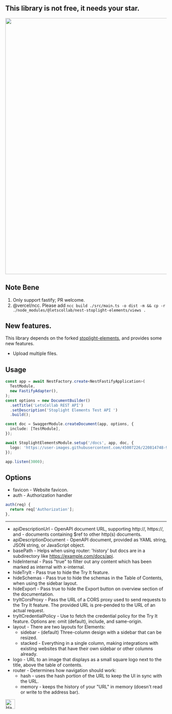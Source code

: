 ## This library is not free, it needs your star.

<img width="800" src="https://user-images.githubusercontent.com/45007226/226185397-b8be4abb-18e9-450d-94cf-31f443091f0a.png"/>

## Note Bene

1. Only support fastify; PR welcome.
2. @vercel/ncc. Please add `ncc build ./src/main.ts -o dist -m && cp -r ./node_modules/@letscollab/nest-stoplight-elements/views .`

## New features.

This library depends on the forked [stoplight-elements](https://github.com/Nawbc/elements), and provides some new features.

- Upload multiple files.

## Usage

```ts
const app = await NestFactory.create<NestFastifyApplication>(
  TestModule,
  new FastifyAdapter(),
);
const options = new DocumentBuilder()
  .setTitle('LetsCollab REST API')
  .setDescription('Stoplight Elements Test API ')
  .build();

const doc = SwaggerModule.createDocument(app, options, {
  include: [TestModule],
});

await StoplightElementsModule.setup('/docs', app, doc, {
  logo: 'https://user-images.githubusercontent.com/45007226/220814748-96ec88ec-673d-4d38-abae-dce7d7c6695f.png',
});

app.listen(3000);
```

## Options

- favicon - Website favicon.
- auth - Authorization handler

```ts
auth(req) {
  return req['Authorization'];
},
```

---

- apiDescriptionUrl - OpenAPI document URL, supporting http://, https://, and - documents containing $ref to other http(s) documents.
- apiDescriptionDocument - OpenAPI document, provided as YAML string, JSON string, or JavaScript object.
- basePath - Helps when using router: 'history' but docs are in a subdirectory like https://example.com/docs/api.
- hideInternal - Pass "true" to filter out any content which has been marked as internal with x-internal.
- hideTryIt - Pass true to hide the Try It feature.
- hideSchemas - Pass true to hide the schemas in the Table of Contents, when using the sidebar layout.
- hideExport - Pass true to hide the Export button on overview section of the documentation.
- tryItCorsProxy - Pass the URL of a CORS proxy used to send requests to the Try It feature. The provided URL is pre-pended to the URL of an actual request.
- tryItCredentialPolicy - Use to fetch the credential policy for the Try It feature. Options are: omit (default), include, and same-origin.
- layout - There are two layouts for Elements:
  - sidebar - (default) Three-column design with a sidebar that can be resized.
  - stacked - Everything in a single column, making integrations with existing websites that have their own sidebar or other columns already.
- logo - URL to an image that displays as a small square logo next to the title, above the table of contents.
- router - Determines how navigation should work:
  - hash - uses the hash portion of the URL to keep the UI in sync with the URL.
  - memory - keeps the history of your "URL" in memory (doesn't read or write to the address bar).

<a href="https://www.zhihu.com/people/mrno-64" target="_blank" rel="noopener noreferrer">
<img width="30" src="https://user-images.githubusercontent.com/45007226/239428136-92080c5b-7d02-4218-b264-e87c633f092a.png" alt="Han zhihu" /></a>
